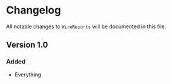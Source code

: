 # Changelog

All notable changes to `WireReports` will be documented in this file.

## Version 1.0

### Added
- Everything

